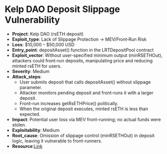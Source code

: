 # Kelp DAO Deposit Slippage Vulnerability

- **Project**: Kelp DAO (rsETH deposit)
- **Exploit_type**: Lack of Slippage Protection → MEV/Front‑Run Risk
- **Loss**:  $10,000 – $50,000 USD
- **Entry_point**: depositAsset() function in the LRTDepositPool contract
- **Exploit_vector**: Without user-specified minimum output (minRSETHOut), attackers could front-run deposits, manipulating price and reducing minted rsETH for users.
- **Severity**: Medium
- **Attack_steps**:
    - User submits deposit that calls depositAsset() without slippage parameter.
    - Attacker monitors pending deposit and front-runs it with a larger deposit.
    - Front-run increases getRsETHPrice() politically.
    - When the original deposit executes, minted rsETH is less than expected.
- **Impact**: Potential user loss via MEV front-running; no actual funds were stolen.
- **Exploitability**: Medium
- **Root_cause**: Omission of slippage control (minRSETHOut) in deposit logic, leaving it vulnerable to front-runners.
- **Resource**:[Link](https://github.com/code-423n4/2023-11-kelp-findings/issues/681)